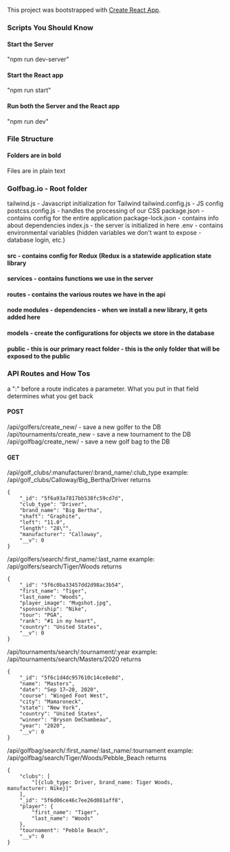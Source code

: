 This project was bootstrapped with [Create React App](https://github.com/facebook/create-react-app).

### Scripts You Should Know
#### Start the Server
"npm run dev-server"

#### Start the React app
"npm run start"

#### Run both the Server and the React app
"npm run dev"

### File Structure
#### Folders are in bold
Files are in plain text

### Golfbag.io - Root folder
tailwind.js - Javascript initialization for Tailwind
tailwind.config.js - JS config 
postcss.config.js - handles the processing of our CSS
package.json - contains config for the entire application
package-lock.json - contains info about dependencies
index.js - the server is initialized in here
.env - contains environmental variables (hidden variables we don't want to expose - database login, etc.)
#### src - contains config for Redux (Redux is a statewide application state library
#### services - contains functions we use in the server
#### routes - contains the various routes we have in the api
#### node modules - dependencies - when we install a new library, it gets added here
#### models - create the configurations for objects we store in the database
#### public - this is our primary react folder - this is the only folder that will be exposed to the public

### API Routes and How Tos

a ":" before a route indicates a parameter. What you put in that field determines what you get back

#### POST
/api/golfers/create_new/ - save a new golfer to the DB
/api/tournaments/create_new - save a new tournament to the DB
/api/golfbag/create_new/ - save a new golf bag to the DB

#### GET
/api/golf_clubs/:manufacturer/:brand_name/:club_type
example: /api/golf_clubs/Calloway/Big_Bertha/Driver returns 
```
{
    "_id": "5f6a93a7817bb538fc59cd7d",
    "club_type": "Driver",
    "brand_name": "Big Bertha",
    "shaft": "Graphite",
    "loft": "11.0",
    "length": "28\"",
    "manufacturer": "Calloway",
    "__v": 0
}
```
/api/golfers/search/:first_name/:last_name
example: /api/golfers/search/Tiger/Woods returns
```
{
    "_id": "5f6c0ba33457dd2d98ac3b54",
    "first_name": "Tiger",
    "last_name": "Woods",
    "player_image": "Mugshot.jpg",
    "sponsorship": "Nike",
    "tour": "PGA",
    "rank": "#1 in my heart",
    "country": "United States",
    "__v": 0
}
```

/api/tournaments/search/:tournament/:year
example: /api/tournaments/search/Masters/2020 returns

```
{
    "_id": "5f6c1d4dc957610c14ce8e8d",
    "name": "Masters",
    "date": "Sep 17–20, 2020",
    "course": "Winged Foot West",
    "city": "Mamaroneck",
    "state": "New York",
    "country": "United States",
    "winner": "Bryson DeChambeau",
    "year": "2020",
    "__v": 0
}
```

/api/golfbag/search/:first_name/:last_name/:tournament
example: /api/golfbag/search/Tiger/Woods/Pebble_Beach returns

```
{
    "clubs": [
        "[{club_type: Driver, brand_name: Tiger Woods,     manufacturer: Nike}]"
    ],
    "_id": "5f6d06ce46c7ee26d081aff8",
    "player": {
        "first_name": "Tiger",
        "last_name": "Woods"
    },
    "tournament": "Pebble Beach",
    "__v": 0
}
```

